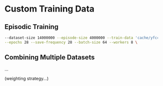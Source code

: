 # Custom Training Data


## Episodic Training

```bash
--dataset-size 14000000 --episode-size 4000000 --train-data 'cache/yfcc_nori.csv' --nori-dataset\
--epochs 28 --save-frequency 28 --batch-size 64 --workers 8 \
```

## Combining Multiple Datasets

...

(weighting strategy...)

